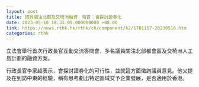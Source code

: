 ```yaml
---
layout: post
title: 議員關注北都及交椅洲融資　特首：會探討證券化
date: 2023-05-18 18:33:09.000000000 +08:00
link: https://news.rthk.hk/rthk/ch/component/k2/1701167-20230518.htm
categories: rthk
---
```


立法會舉行首次行政長官互動交流答問會，多名議員關注北部都會區及交椅洲人工島計劃的融資方案。

行政長官李家超表示，會探討證券化的可行性，並就這方面徵詢議員意見。他又提及在到訪中東的經驗，稱有思考劃出特定區域交予企業發展，是否適用於香港。
